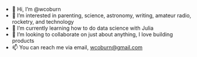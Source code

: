 - 👋 Hi, I’m @wcoburn
- 👀 I’m interested in parenting, science, astronomy, writing, amateur radio, rocketry, and technology
- 🌱 I’m currently learning how to do data science with Julia
- 💞️ I’m looking to collaborate on just about anything, I love building products
- 📫 You can reach me via email, wcoburn@gmail.com 

<!---
wcoburn/wcoburn is a ✨ special ✨ repository because its `README.md` (this file) appears on your GitHub profile.
You can click the Preview link to take a look at your changes.
--->
